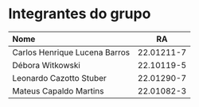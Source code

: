 # Integrantes do grupo

|Nome|RA|
|:--- |:---:|
|Carlos Henrique Lucena Barros|22.01211-7|
|Débora Witkowski|22.10119-5|
|Leonardo Cazotto Stuber|22.01290-7|
|Mateus Capaldo Martins|22.01082-3|